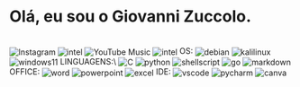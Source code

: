 <!DOCTYPE html>
<html lang="en">
<head>
    <meta charset="UTF-8">
    <meta name="viewport" content="width=device-width, initial-scale=1.0">
    <title>Meu Perfil</title>
</head>
<body>
    <h1>Olá, eu sou o Giovanni Zuccolo.</h1>
    <div style="display: inline_block"><br/>
        <img align="center" src="https://img.shields.io/badge/Instagram-E4405F?style=for-the-badge&logo=instagram&logoColor=white" alt="Instagram">
        <img align="center" alt="intel" src="https://img.shields.io/badge/WhatsApp-25D366?style=for-the-badge&logo=whatsapp&logoColor=white" />
        <img align="center" src="https://img.shields.io/badge/YouTube_Music-FF0000?style=for-the-badge&logo=youtube-music&logoColor=white" alt="YouTube Music">
        <img align="center" alt="intel" src="https://img.shields.io/badge/Intel-Core_i5_10th-0071C5?style=for-the-badge&logo=intel&logoColor=white" />
        OS:
        <img align="center" alt="debian" src="https://img.shields.io/badge/Debian-D70A53?style=for-the-badge&logo=debian&logoColor=white" />
        <img align="center" alt="kalilinux" src="https://img.shields.io/badge/Kali_Linux-557C94?style=for-the-badge&logo=kali-linux&logoColor=white" />
        <img align="center" alt="windows11" src="https://img.shields.io/badge/Windows-0078D6?style=for-the-badge&logo=windows&logoColor=white" />
        LINGUAGENS:\
        <img align="center" alt="C" src="https://img.shields.io/badge/c-%2300599C.svg?style=for-the-badge&logo=c&logoColor=white" />
        <img align="center" alt="python" src="https://img.shields.io/badge/Python-3776AB?style=for-the-badge&logo=python&logoColor=white" />
        <img align="center" alt="shellscript" src="https://img.shields.io/badge/Shell_Script-121011?style=for-the-badge&logo=gnu-bash&logoColor=white"/>
        <img align="center" alt="go" src="https://img.shields.io/badge/Go-00ADD8?style=for-the-badge&logo=go&logoColor=white"/>
        <img align="center" alt="markdown" src="https://img.shields.io/badge/Markdown-000000?style=for-the-badge&logo=markdown&logoColor=white"/>
        OFFICE:
        <img align="center" alt="word" src="https://img.shields.io/badge/Microsoft_Word-2B579A?style=for-the-badge&logo=microsoft-word&logoColor=white" />
        <img align="center" alt="powerpoint" src="https://img.shields.io/badge/Microsoft_PowerPoint-B7472A?style=for-the-badge&logo=microsoft-powerpoint&logoColor=white" />
        <img align="center" alt="excel" src="https://img.shields.io/badge/Microsoft_Excel-217346?style=for-the-badge&logo=microsoft-excel&logoColor=white" />
        IDE:
        <img align="center" alt="vscode" src="https://img.shields.io/badge/Visual%20Studio%20Code-0078d7.svg?style=for-the-badge&logo=visual-studio-code&logoColor=white" />
        <img align="center" alt="pycharm" src="https://img.shields.io/badge/PyCharm-000000.svg?&style=for-the-badge&logo=PyCharm&logoColor=white" />
        <img align="center" alt="canva" src="https://img.shields.io/badge/Canva-%2300C4CC.svg?&style=for-the-badge&logo=Canva&logoColor=white" />
    </div>
</body>
</html>
